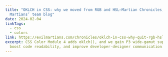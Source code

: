 ```yaml
---
title: "OKLCH in CSS: why we moved from RGB and HSL—Martian Chronicles, Evil
  Martians’ team blog"
date: 2024-02-04
linkTags:
  - css
  - colors
link: https://evilmartians.com/chronicles/oklch-in-css-why-quit-rgb-hsl
excerpt: CSS Color Module 4 adds oklch(), and we gain P3 wide-gamut support,
  boost code readability, and improve developer-designer communication.
---
```


